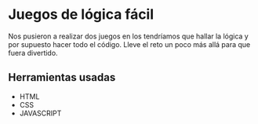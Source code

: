 # Juegos de lógica fácil
Nos pusieron a realizar dos juegos en los tendríamos que hallar la lógica y por supuesto hacer todo el código. Lleve el reto un poco más allá para que fuera divertido.

## Herramientas usadas
- HTML
- CSS
- JAVASCRIPT
